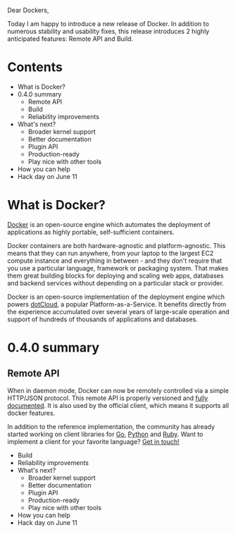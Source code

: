 Dear Dockers,

Today I am happy to introduce a new release of Docker. In addition to numerous stability and usability fixes, this release introduces 2 highly anticipated features: Remote API and Build.

# Contents

* What is Docker?
* 0.4.0 summary
  * Remote API
  * Build
  * Reliability improvements
* What's next?
  * Broader kernel support
  * Better documentation
  * Plugin API
  * Production-ready
  * Play nice with other tools
* How you can help
* Hack day on June 11


# What is Docker?


[Docker](http://docker.io) is an open-source engine which automates the deployment of applications as highly portable, self-sufficient containers.

Docker containers are both hardware-agnostic and platform-agnostic. This means that they can run anywhere, from your laptop to the largest EC2 compute instance and everything in between - and they don't require that you use a particular language, framework or packaging system. That makes them great building blocks for deploying and scaling web apps, databases and backend services without depending on a particular stack or provider.

Docker is an open-source implementation of the deployment engine which powers [dotCloud](http://www.dotcloud.com), a popular Platform-as-a-Service. It benefits directly from the experience accumulated over several years of large-scale operation and support of hundreds of thousands of applications and databases.

# 0.4.0 summary

## Remote API

When in daemon mode, Docker can now be remotely controlled via a simple HTTP/JSON protocol. This remote API is properly versioned and [fully documented](http://docs.docker.io/en/latest/api/docker_remote_api.html). It is also used by the official client, which means it supports all docker features.

In addition to the reference implementation, the community has already started working on client libraries for [Go](https://github.com/dotcloud/docker/pull/640), [Python](https://github.com/dotcloud/docker-py) and [Ruby](https://github.com/ActiveState/docker-ruby). Want to implement a client for your favorite language? [Get in touch!](https://github.com/dotcloud/docker/issues/new?title=Remote%20API%20client%20in%20MY_FAVORITE_LANGUAGE&body=Hi%2C%0a+I'm+interested+in+implementing+a+client+library+for+the+docker+remote+API.+Is+anyone+else+interested+in+doing+this+with+me%3F%0a%0a+I'd+also+like+to+add+that+I'm+very+impressed+that+the+Docker+team+took+the+time+to+urlencode+this+ridiculously+long+message+in+their+link+-+especially+considering+I'm+about+to+erase+the+whole+thing.+But+hey%2C+thanks+anyway!&oq=Hi%2C+I'm+interested+in+implementing+a+client+library+for+the+docker+remote+API.+Is+anyone+else+interested+in+doing+this+with+me%3F+I'd+also+like+to+add+that+I'm+also+not+sure+why+the+Docker+team+took+the+time+to+urlencode+this+ridiculously+long+message+in+their+link+-+especially+considering+I'm+about+to+erase+the+whole+thing.+But+hey%2C+thanks+anyway!)


  * Build
  * Reliability improvements
* What's next?
  * Broader kernel support
  * Better documentation
  * Plugin API
  * Production-ready
  * Play nice with other tools
* How you can help
* Hack day on June 11

